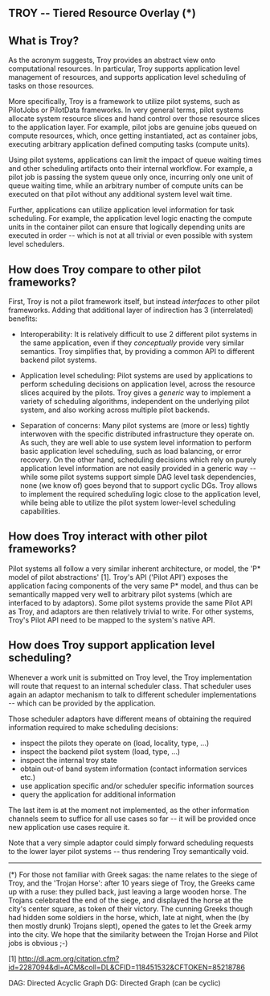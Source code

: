 
TROY -- Tiered Resource Overlay (*)
--------------------------------------------------------------------------------

What is Troy?
--------------------------------------------------------------------------------

 As the acronym suggests, Troy provides an abstract view onto computational
 resources.  In particular, Troy supports application level management of
 resources, and supports application level scheduling of tasks on those
 resources.

 More specifically, Troy is a framework to utilize pilot systems, such as
 PilotJobs or PilotData frameworks.  In very general terms, pilot systems
 allocate system resource slices and hand control over those resource slices to
 the application layer.  For example, pilot jobs are genuine jobs queued on
 compute resources, which, once getting instantiated, act as container jobs, 
 executing arbitrary application defined computing tasks (compute units).

 Using pilot systems, applications can limit the impact of queue waiting times
 and other scheduling artifacts onto their internal workflow.  For example,
 a pilot job is passing the system queue only once, incurring only one unit of
 queue waiting time, while an arbitrary number of compute units can be executed
 on that pilot without any additional system level wait time.  

 Further, applications can utilize application level information for task
 scheduling.  For example, the application level logic enacting the compute
 units in the container pilot can ensure that logically depending units are
 executed in order -- which is not at all trivial or even possible with system
 level schedulers.


How does Troy compare to other pilot frameworks?
--------------------------------------------------------------------------------

 First, Troy is not a pilot framework itself, but instead *interfaces* to other
 pilot frameworks.  Adding that additional layer of indirection has
 3 (interrelated) benefits:

  * Interoperability:
    It is relatively difficult to use 2 different pilot systems in the same
    application, even if they *conceptually* provide very similar semantics.
    Troy simplifies that, by providing a common API to different backend pilot
    systems.

  * Application level scheduling:
    Pilot systems are used by applications to perform scheduling decisions on
    application level, across the resource slices acquired by the pilots.  Troy
    gives a *generic* way to implement a variety of scheduling algorithms,
    independent on the underlying pilot system, and also working across multiple
    pilot backends.

  * Separation of concerns:
    Many pilot systems are (more or less) tightly interwoven with the specific
    distributed infrastructure they operate on.  As such, they are well able to
    use system level information to perform basic application level scheduling,
    such as load balancing, or error recovery.  On the other hand, scheduling
    decisions which rely on purely application level information are not easily
    provided in a generic way -- while some pilot systems support simple DAG
    level task dependencies, none (we know of) goes beyond that to support
    cyclic DGs.  Troy allows to implement the required scheduling logic close 
    to the application level, while being able to utilize the pilot system
    lower-level scheduling capabilities.


How does Troy interact with other pilot frameworks?
--------------------------------------------------------------------------------

 Pilot systems all follow a very similar inherent architecture, or model, the
 'P* model of pilot abstractions' [1].  Troy's API ('Pilot API') exposes the
 application facing components of the very same P* model, and thus can be
 semantically mapped very well to arbitrary pilot systems (which are interfaced
 to by adaptors).  Some pilot systems provide the same Pilot API as Troy, and
 adaptors are then relatively trivial to write.  For other systems, Troy's
 Pilot API need to be mapped to the system's native API.



How does Troy support application level scheduling?
--------------------------------------------------------------------------------

 Whenever a work unit is submitted on Troy level, the Troy implementation will
 route that request to an internal scheduler class.  That scheduler uses again
 an adaptor mechanism to talk to different scheduler implementations -- which
 can be provided by the application.  
 
 Those scheduler adaptors have different means of obtaining the required
 information required to make scheduling decisions:

  - inspect the pilots they operate on (load, locality, type, ...)
  - inspect the backend pilot system   (load, type, ...)
  - inspect the internal troy state
  - obtain out-of band system information (contact information services etc.)
  - use application specific and/or scheduler specific information sources
  - query the application for additional information

 The last item is at the moment not implemented, as the other information
 channels seem to suffice for all use cases so far -- it will be provided once
 new application use cases require it.

 Note that a very simple adaptor could simply forward scheduling requests to the
 lower layer pilot systems -- thus rendering Troy semantically void.




--------------------------------------------------------------------------------

(*) For those not familiar with Greek sagas: the name relates to the siege of
Troy, and the 'Trojan Horse': after 10 years siege of Troy, the Greeks came up
with a ruse: they pulled back, just leaving a large wooden horse.  The Trojans
celebrated the end of the siege, and displayed the horse at the city's center
square, as token of their victory.  The cunning Greeks though had hidden some
soldiers in the horse, which, late at night, when the (by then mostly drunk)
Trojans slept), opened the gates to let the Greek army into the city.  We hope
that the similarity between the Trojan Horse and Pilot jobs is obvious ;-)


[1]  http://dl.acm.org/citation.cfm?id=2287094&dl=ACM&coll=DL&CFID=118451532&CFTOKEN=85218786

DAG: Directed Acyclic  Graph
DG:  Directed Graph (can be cyclic)

  
